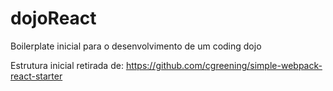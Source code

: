 # dojoReact
Boilerplate inicial para o desenvolvimento de um coding dojo


Estrutura inicial retirada de:
https://github.com/cgreening/simple-webpack-react-starter
